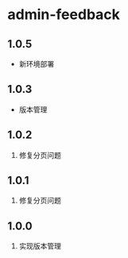 # admin-feedback

## 1.0.5
- 新环境部署

## 1.0.3
- 版本管理

## 1.0.2
1. 修复分页问题

## 1.0.1
1. 修复分页问题

## 1.0.0
1. 实现版本管理

